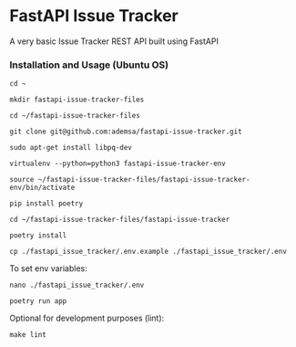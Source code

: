 # FastAPI Issue Tracker

A very basic Issue Tracker REST API built using FastAPI


### Installation and Usage (Ubuntu OS)

`cd ~`

`mkdir fastapi-issue-tracker-files`

`cd ~/fastapi-issue-tracker-files`

`git clone git@github.com:ademsa/fastapi-issue-tracker.git`

`sudo apt-get install libpq-dev`

`virtualenv --python=python3 fastapi-issue-tracker-env`

`source ~/fastapi-issue-tracker-files/fastapi-issue-tracker-env/bin/activate`

`pip install poetry`

`cd ~/fastapi-issue-tracker-files/fastapi-issue-tracker`

`poetry install`

`cp ./fastapi_issue_tracker/.env.example ./fastapi_issue_tracker/.env`

To set env variables:

`nano ./fastapi_issue_tracker/.env`

`poetry run app`

Optional for development purposes (lint):

`make lint`
